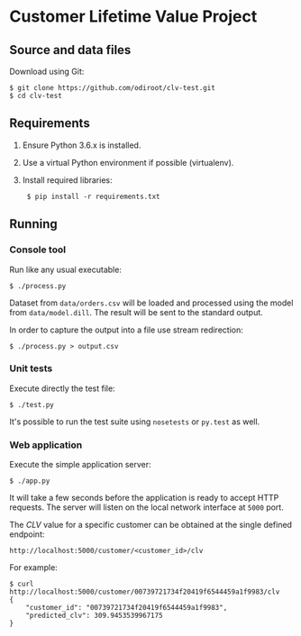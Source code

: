 
# Customer Lifetime Value Project

## Source and data files

Download using Git:

    $ git clone https://github.com/odiroot/clv-test.git
    $ cd clv-test
## Requirements

1. Ensure Python 3.6.x is installed.
2. Use a virtual Python environment if possible (virtualenv).
3. Install required libraries:

        $ pip install -r requirements.txt

## Running

### Console tool

Run like any usual executable:

    $ ./process.py

Dataset from `data/orders.csv` will be loaded and processed using the model from `data/model.dill`. The result will be sent to the standard output.

In order to capture the output into a file use stream redirection:

    $ ./process.py > output.csv


### Unit tests

Execute directly the test file:

    $ ./test.py

It's possible to run the test suite using `nosetests` or `py.test` as well.

### Web application

Execute the simple application server:

    $ ./app.py

It will take a few seconds before the application is ready to accept HTTP requests. The server will listen on the local network interface at `5000` port.

The *CLV* value for a specific customer can be obtained at the single defined endpoint:

    http://localhost:5000/customer/<customer_id>/clv

For example:

    $ curl http://localhost:5000/customer/00739721734f20419f6544459a1f9983/clv
    {
        "customer_id": "00739721734f20419f6544459a1f9983",
        "predicted_clv": 309.9453539967175
    }
